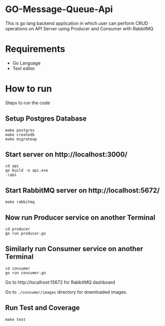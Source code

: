 # GO-Message-Queue-Api

This is go lang backend application in which user can perform CRUD operations on API Server using Producer and Consumer with RabbitMQ

# Requirements

- Go Language
- Text editor

# How to run

Steps to run the code

## Setup Postgres Database

```
make postgres
make createdb
make migrateup
```

## Start server on http://localhost:3000/

```
cd api
go build -o api.exe
.\api
```

## Start RabbitMQ server on http://localhost:5672/

```
make rabbitmq
```

## Now run Producer service on another Terminal

```
cd producer
go run producer.go
```

## Similarly run Consumer service on another Terminal

```
cd consumer
go run consumer.go
```

Go to http://localhost:15672 for RabbitMQ dashboard

Go to `./consumer/images` directory for downloaded images.

## Run Test and Coverage

```
make test
```
